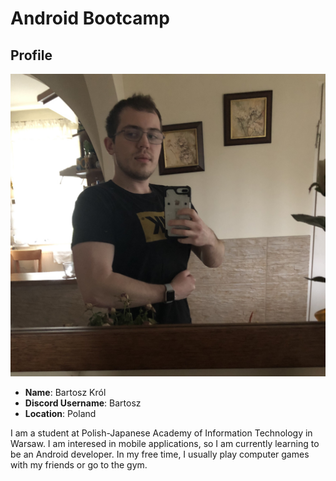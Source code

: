 # Android Bootcamp

## Profile

![Jenn's Profile Image](images/profile_photo.jpg)

* **Name**: Bartosz Król
* **Discord Username**: Bartosz
* **Location**: Poland

I am a student at Polish-Japanese Academy of Information Technology in Warsaw. I am interesed in mobile applications, so I am currently learning to be an Android developer. In my free time, I usually play computer games with my friends or go to the gym.

 
